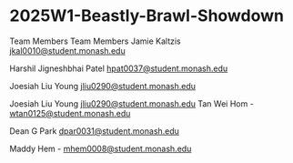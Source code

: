 # 2025W1-Beastly-Brawl-Showdown

Team Members
Team Members Jamie Kaltzis jkal0010@student.monash.edu

Harshil Jigneshbhai Patel hpat0037@student.monash.edu

Joesiah Liu Young jliu0290@student.monash.edu 

Joesiah Liu Young
jliu0290@student.monash.edu
Tan Wei Hom - wtan0125@student.monash.edu

Dean G Park dpar0031@student.monash.edu

Maddy Hem - mhem0008@student.monash.edu